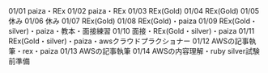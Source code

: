 01/01
paiza・REx
01/02
paiza・REx
01/03
REx(Gold)
01/04
REx(Gold)
01/05
休み
01/06
休み
01/07
REx(Gold)
01/08
REx(Gold)・paiza
01/09
REx(Gold・silver)・paiza・教本・面接練習
01/10
面接・REx(Gold・silver)・paiza
01/11
REx(Gold・silver)・paiza・awsクラウドプラクショナー
01/12
AWSの記事執筆・rex・paiza
01/13
AWSの記事執筆
01/14
AWSの内容理解・ruby silver試験前準備